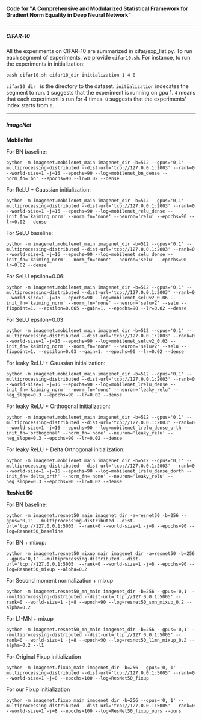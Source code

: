 #### Code for "A Comprehensive and Modularized Statistical Framework for Gradient Norm Equality in Deep Neural Network"
***
##### CIFAR-10

All the experiments on CIFAR-10 are summarized in cifar/exp_list.py. To run each segment of experiments, we provide ```cifar10.sh```. For instance, to run the experiments in initialization:
```
bash cifar10.sh cifar10_dir initialization 1 4 0
```
```cifar10_dir ``` is the directory to the dataset. ```initialization``` indecates the segment to run. ```1``` suggests that the experiment is running on gpu 1. ```4``` means that each experiment is run for 4 times. ```0``` suggests that the experiments' index starts from ```0```.
***
##### ImageNet

**MobileNet**

For BN baseline:
```
python -m imagenet.mobilenet_main imagenet_dir -b=512 --gpus='0,1' --multiprocessing-distributed --dist-url='tcp://127.0.0.1:2003' --rank=0 --world-size=1 -j=16 --epochs=90 --log=mobilenet_bn_dense --norm_fn='bn' --epochs=90 --lr=0.02 --dense
```
For ReLU + Gaussian initialization:
```
python -m imagenet.mobilenet_main imagenet_dir -b=512 --gpus='0,1' --multiprocessing-distributed --dist-url='tcp://127.0.0.1:2003' --rank=0 --world-size=1 -j=16 --epochs=90 --log=mobilenet_relu_dense --init_fn='kaiming_norm' --norm_fn='none' --neuron='relu' --epochs=90 --lr=0.02 --dense
```
For SeLU baseline:
```
python -m imagenet.mobilenet_main imagenet_dir -b=512 --gpus='0,1' --multiprocessing-distributed --dist-url='tcp://127.0.0.1:2003' --rank=0 --world-size=1 -j=16 --epochs=90 --log=mobilenet_selu_dense --init_fn='kaiming_norm' --norm_fn='none' --neuron='selu' --epochs=90 --lr=0.02 --dense
```
For SeLU epsilon=0.06:
```
python -m imagenet.mobilenet_main imagenet_dir -b=512 --gpus='0,1' --multiprocessing-distributed --dist-url='tcp://127.0.0.1:2003' --rank=0 --world-size=1 -j=16 --epochs=90 --log=mobilenet_seluv2_0.06 --init_fn='kaiming_norm' --norm_fn='none' --neuron='seluv2' --selu --fixpoint=1. --epsilon=0.065 --gain=1. --epochs=90 --lr=0.02 --dense
```
For SeLU epsilon=0.03:
```
python -m imagenet.mobilenet_main imagenet_dir -b=512 --gpus='0,1' --multiprocessing-distributed --dist-url='tcp://127.0.0.1:2003' --rank=0 --world-size=1 -j=16 --epochs=90 --log=mobilenet_seluv2_0.03 --init_fn='kaiming_norm' --norm_fn='none' --neuron='seluv2' --selu --fixpoint=1. --epsilon=0.03 --gain=1. --epochs=90 --lr=0.02 --dense
```
For leaky ReLU + Gaussian initialization:
```
python -m imagenet.mobilenet_main imagenet_dir -b=512 --gpus='0,1' --multiprocessing-distributed --dist-url='tcp://127.0.0.1:2003' --rank=0 --world-size=1 -j=16 --epochs=90 --log=mobilenet_lrelu_dense --init_fn='kaiming_norm' --norm_fn='none' --neuron='leaky_relu' --neg_slope=0.3 --epochs=90 --lr=0.02 --dense
```
For leaky ReLU + Orthogonal initialization:
```
python -m imagenet.mobilenet_main imagenet_dir -b=512 --gpus='0,1' --multiprocessing-distributed --dist-url='tcp://127.0.0.1:2003' --rank=0 --world-size=1 -j=16 --epochs=90 --log=mobilenet_lrelu_dense_orth --init_fn='orthogonal' --norm_fn='none' --neuron='leaky_relu' --neg_slope=0.3 --epochs=90 --lr=0.02 --dense
```
For leaky ReLU + Delta Orthogonal initialization:
```
python -m imagenet.mobilenet_main imagenet_dir -b=512 --gpus='0,1' --multiprocessing-distributed --dist-url='tcp://127.0.0.1:2003' --rank=0 --world-size=1 -j=16 --epochs=90 --log=mobilenet_lrelu_dense_dorth --init_fn='delta_orth' --norm_fn='none' --neuron='leaky_relu' --neg_slope=0.3 --epochs=90 --lr=0.02 --dense
```

**ResNet 50**

For BN baseline:
```
python -m imagenet.resnet50_main imagenet_dir -a=resnet50 -b=256 --gpus='0,1' --multiprocessing-distributed --dist-url='tcp://127.0.0.1:5005' --rank=0 --world-size=1 -j=8 --epochs=90 --log=Resnet50_baseline
```
For BN + mixup:
```
python -m imagenet.resnet50_mixup_main imagenet_dir -a=resnet50 -b=256 --gpus='0,1' --multiprocessing-distributed --dist-url='tcp://127.0.0.1:5005' --rank=0 --world-size=1 -j=8 --epochs=90 --log=Resnet50_mixup --alpha=0.2
```
For Second moment normalization + mixup
```
python -m imagenet.resnet50_mn_main imagenet_dir -b=256 --gpus='0,1' --multiprocessing-distributed --dist-url='tcp://127.0.0.1:5005' --rank=0 --world-size=1 -j=8 --epoch=90 --log=resnet50_smn_mixup_0.2 --alpha=0.2
```
For L1-MN + mixup
```
python -m imagenet.resnet50_mn_main imagenet_dir -b=256 --gpus='0,1' --multiprocessing-distributed --dist-url='tcp://127.0.0.1:5005' --rank=0 --world-size=1 -j=8 --epoch=90 --log=resnet50_l1mn_mixup_0.2 --alpha=0.2 --l1
```
For Original Fixup initialization
```
python -m imagenet.fixup_main imagenet_dir -b=256 --gpus='0, 1' --multiprocessing-distributed --dist-url='tcp://127.0.0.1:5005' --rank=0 --world-size=1 -j=8 --epochs=100 --log=ResNet50_fixup
```
For our Fixup initialization
```
python -m imagenet.fixup_main imagenet_dir -b=256 --gpus='0, 1' --multiprocessing-distributed --dist-url='tcp://127.0.0.1:5005' --rank=0 --world-size=1 -j=8 --epochs=100 --log=ResNet50_fixup_ours --ours
```